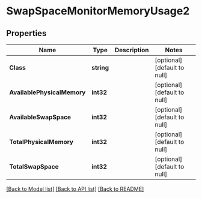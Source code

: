 # SwapSpaceMonitorMemoryUsage2

## Properties
Name | Type | Description | Notes
------------ | ------------- | ------------- | -------------
**Class** | **string** |  | [optional] [default to null]
**AvailablePhysicalMemory** | **int32** |  | [optional] [default to null]
**AvailableSwapSpace** | **int32** |  | [optional] [default to null]
**TotalPhysicalMemory** | **int32** |  | [optional] [default to null]
**TotalSwapSpace** | **int32** |  | [optional] [default to null]

[[Back to Model list]](../README.md#documentation-for-models) [[Back to API list]](../README.md#documentation-for-api-endpoints) [[Back to README]](../README.md)


